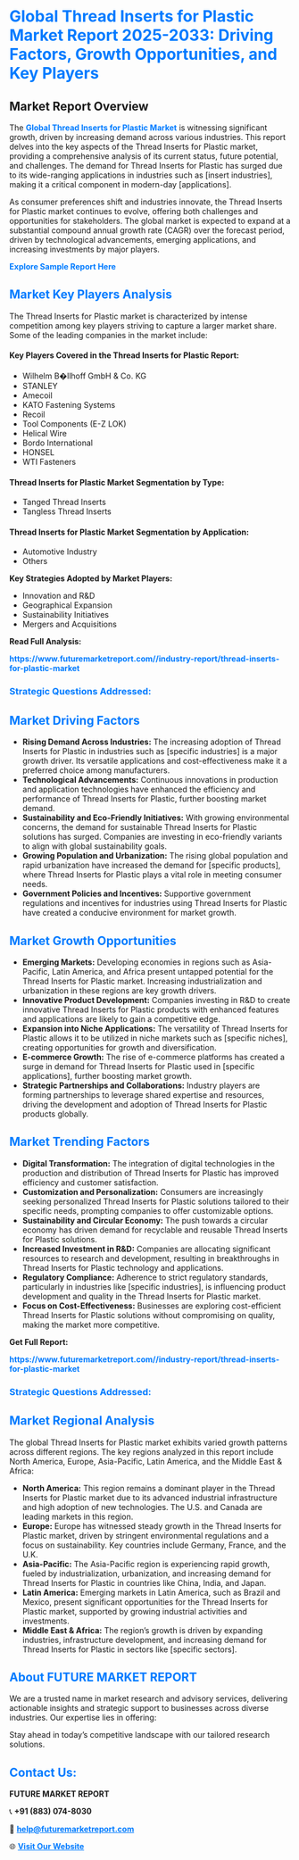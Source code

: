 <h1 style="color: #007BFF;">Global Thread Inserts for Plastic Market Report 2025-2033: Driving Factors, Growth Opportunities, and Key Players</h1>

<section id="overview">
<h2>Market Report Overview</h2>
<p>The <a href="https://www.futuremarketreport.com//industry-report/thread-inserts-for-plastic-market" style="color: #007BFF; text-decoration: none;"><strong>Global Thread Inserts for Plastic Market</strong></a> is witnessing significant growth, driven by increasing demand across various industries. This report delves into the key aspects of the Thread Inserts for Plastic market, providing a comprehensive analysis of its current status, future potential, and challenges. The demand for Thread Inserts for Plastic has surged due to its wide-ranging applications in industries such as [insert industries], making it a critical component in modern-day [applications].</p>
<p>As consumer preferences shift and industries innovate, the Thread Inserts for Plastic market continues to evolve, offering both challenges and opportunities for stakeholders. The global market is expected to expand at a substantial compound annual growth rate (CAGR) over the forecast period, driven by technological advancements, emerging applications, and increasing investments by major players.</p>
</section>

<section id="overview">
<p><a href="https://www.futuremarketreport.com//request-sample/reportId=59108" style="color: #007BFF; text-decoration: none;"><strong>Explore Sample Report Here</strong></a></p>
</section>

<section id="key-players">
<h2 style="color: #007BFF;">Market Key Players Analysis</h2>
<p>The Thread Inserts for Plastic market is characterized by intense competition among key players striving to capture a larger market share. Some of the leading companies in the market include:</p>
<h4>Key Players Covered in the Thread Inserts for Plastic Report:</h4>
<ul><li>Wilhelm B�llhoff GmbH &amp; Co. KG</li><li>STANLEY</li><li>Amecoil</li><li>KATO Fastening Systems</li><li>Recoil</li><li>Tool Components (E-Z LOK)</li><li>Helical Wire</li><li>Bordo International</li><li>HONSEL</li><li>WTI Fasteners</li></ul>
<h4>Thread Inserts for Plastic Market Segmentation by Type:</h4>
<ul><li>Tanged Thread Inserts</li><li>Tangless Thread Inserts</li></ul>

<h4>Thread Inserts for Plastic Market Segmentation by Application:</h4>
<ul><li>Automotive Industry</li><li>Others</li></ul>
<p><strong>Key Strategies Adopted by Market Players:</strong></p>
<ul>
<li>Innovation and R&D</li>
<li>Geographical Expansion</li>
<li>Sustainability Initiatives</li>
<li>Mergers and Acquisitions</li>
</ul>
</section>

<section>
<p><strong>Read Full Analysis: </strong></p><a href="https://www.futuremarketreport.com//industry-report/thread-inserts-for-plastic-market" style="color: #007BFF; text-decoration: none;"><strong>https://www.futuremarketreport.com//industry-report/thread-inserts-for-plastic-market</strong></a>
<h3 style="color: #007BFF;">Strategic Questions Addressed:</h3>
</section>

<section id="driving-factors">
<h2 style="color: #007BFF;">Market Driving Factors</h2>
<ul>
<li><strong>Rising Demand Across Industries:</strong> The increasing adoption of Thread Inserts for Plastic in industries such as [specific industries] is a major growth driver. Its versatile applications and cost-effectiveness make it a preferred choice among manufacturers.</li>
<li><strong>Technological Advancements:</strong> Continuous innovations in production and application technologies have enhanced the efficiency and performance of Thread Inserts for Plastic, further boosting market demand.</li>
<li><strong>Sustainability and Eco-Friendly Initiatives:</strong> With growing environmental concerns, the demand for sustainable Thread Inserts for Plastic solutions has surged. Companies are investing in eco-friendly variants to align with global sustainability goals.</li>
<li><strong>Growing Population and Urbanization:</strong> The rising global population and rapid urbanization have increased the demand for [specific products], where Thread Inserts for Plastic plays a vital role in meeting consumer needs.</li>
<li><strong>Government Policies and Incentives:</strong> Supportive government regulations and incentives for industries using Thread Inserts for Plastic have created a conducive environment for market growth.</li>
</ul>
</section>

<section id="growth-opportunities">
<h2 style="color: #007BFF;">Market Growth Opportunities</h2>
<ul>
<li><strong>Emerging Markets:</strong> Developing economies in regions such as Asia-Pacific, Latin America, and Africa present untapped potential for the Thread Inserts for Plastic market. Increasing industrialization and urbanization in these regions are key growth drivers.</li>
<li><strong>Innovative Product Development:</strong> Companies investing in R&D to create innovative Thread Inserts for Plastic products with enhanced features and applications are likely to gain a competitive edge.</li>
<li><strong>Expansion into Niche Applications:</strong> The versatility of Thread Inserts for Plastic allows it to be utilized in niche markets such as [specific niches], creating opportunities for growth and diversification.</li>
<li><strong>E-commerce Growth:</strong> The rise of e-commerce platforms has created a surge in demand for Thread Inserts for Plastic used in [specific applications], further boosting market growth.</li>
<li><strong>Strategic Partnerships and Collaborations:</strong> Industry players are forming partnerships to leverage shared expertise and resources, driving the development and adoption of Thread Inserts for Plastic products globally.</li>
</ul>
</section>

<section id="trending-factors">
<h2 style="color: #007BFF;">Market Trending Factors</h2>
<ul>
<li><strong>Digital Transformation:</strong> The integration of digital technologies in the production and distribution of Thread Inserts for Plastic has improved efficiency and customer satisfaction.</li>
<li><strong>Customization and Personalization:</strong> Consumers are increasingly seeking personalized Thread Inserts for Plastic solutions tailored to their specific needs, prompting companies to offer customizable options.</li>
<li><strong>Sustainability and Circular Economy:</strong> The push towards a circular economy has driven demand for recyclable and reusable Thread Inserts for Plastic solutions.</li>
<li><strong>Increased Investment in R&D:</strong> Companies are allocating significant resources to research and development, resulting in breakthroughs in Thread Inserts for Plastic technology and applications.</li>
<li><strong>Regulatory Compliance:</strong> Adherence to strict regulatory standards, particularly in industries like [specific industries], is influencing product development and quality in the Thread Inserts for Plastic market.</li>
<li><strong>Focus on Cost-Effectiveness:</strong> Businesses are exploring cost-efficient Thread Inserts for Plastic solutions without compromising on quality, making the market more competitive.</li>
</ul>
</section>

<section>
<p><strong>Get Full Report: </strong></p><a href="https://www.futuremarketreport.com//industry-report/thread-inserts-for-plastic-market" style="color: #007BFF; text-decoration: none;"><strong>https://www.futuremarketreport.com//industry-report/thread-inserts-for-plastic-market</strong></a>
<h3 style="color: #007BFF;">Strategic Questions Addressed:</h3>
</section>


<section id="regional-analysis">
<h2 style="color: #007BFF;">Market Regional Analysis</h2>
<p>The global Thread Inserts for Plastic market exhibits varied growth patterns across different regions. The key regions analyzed in this report include North America, Europe, Asia-Pacific, Latin America, and the Middle East & Africa:</p>
<ul>
<li><strong>North America:</strong> This region remains a dominant player in the Thread Inserts for Plastic market due to its advanced industrial infrastructure and high adoption of new technologies. The U.S. and Canada are leading markets in this region.</li>
<li><strong>Europe:</strong> Europe has witnessed steady growth in the Thread Inserts for Plastic market, driven by stringent environmental regulations and a focus on sustainability. Key countries include Germany, France, and the U.K.</li>
<li><strong>Asia-Pacific:</strong> The Asia-Pacific region is experiencing rapid growth, fueled by industrialization, urbanization, and increasing demand for Thread Inserts for Plastic in countries like China, India, and Japan.</li>
<li><strong>Latin America:</strong> Emerging markets in Latin America, such as Brazil and Mexico, present significant opportunities for the Thread Inserts for Plastic market, supported by growing industrial activities and investments.</li>
<li><strong>Middle East & Africa:</strong> The region’s growth is driven by expanding industries, infrastructure development, and increasing demand for Thread Inserts for Plastic in sectors like [specific sectors].</li>
</ul>
</section>

<footer>
<h2 style="color: #007BFF;">About FUTURE MARKET REPORT</h2>
<p>We are a trusted name in market research and advisory services, delivering actionable insights and strategic support to businesses across diverse industries. Our expertise lies in offering:</p>

<p>Stay ahead in today’s competitive landscape with our tailored research solutions.</p>

<h2 style="color: #007BFF;">Contact Us:</h2>
<p><strong>FUTURE MARKET REPORT</strong></p>
<p>📞 <strong>+91 (883) 074-8030</strong></p>
<p>📧 <strong><a href="mailto:help@futuremarketreport.com" style="color: #007BFF;">help@futuremarketreport.com</a></strong></p>
<p>🌐 <strong><a href="https://www.futuremarketreport.com/" style="color: #007BFF;">Visit Our Website</a></strong></p>
</footer>